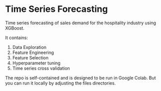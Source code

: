 # Time Series Forecasting

Time series forecasting of sales demand for the hospitality industry using XGBoost.

It contains:
1. Data Exploration
2. Feature Engineering
3. Feature Selection
4. Hyperparameter tuning
5. Time series cross validation

The repo is self-contained and is designed to be run in Google Colab. But you can run it locally by adjusting the files directories.